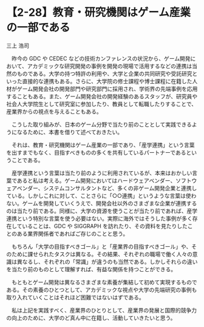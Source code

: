 # 【2-28】教育・研究機関はゲーム産業の一部である

<div class="author">三上 浩司</div>

　昨今の GDC や CEDEC などの技術カンファレンスの状況から、ゲーム開発において、アカデミックな研究開発の事例を開発の現場で活用するなどの連携は当然のものである。大学の持つ特許の利用や、大学と企業の共同研究や受託研究といった直接的な連携もある。さらに、大学院の修士課程や博士課程に在籍した人材がゲーム開発会社の開発部門や研究部門に採用され、学術界の先端事例を応用することもある。また、ゲーム開発会社の開発経験のあるスタッフが、研究員や社会人大学院生として研究室に参加したり、教員として転職したりすることで、産業界からの視点を与えることもある。

　こうした取り組みが、日本のゲーム分野で当たり前のこととして実践できるようになるために、本書を借りて述べておきたい。

　それは、教育・研究機関はゲーム産業の一部であり、「産学連携」という言葉を出すまでもなく、目指すべきものの多くを共有しているパートナーであるということである。

　産学連携という言葉は当たり前のように利用されているが、本来はおかしい言葉であると私は考える。ゲーム開発においてはハードウェアベンダー、ソフトウェアベンダー、システムコンサルタントなど、多くの非ゲーム開発企業と連携している。しかしこれに対して、ことさらに「○○連携」というような言葉は使わない。ゲームを開発していくうえで、開発会社以外のさまざまな企業が連携するのは当たり前である。同様に、大学の資源を使うことが当たり前であれば、産学連携という特別な言葉を使う必要はない。実際に海外ではそうした事例が多く存在していることは、GDC や SIGGRAPH を訪れたり、その資料を見たりしたことのある業界関係者であればご存じのことと思う。

　もちろん「大学の目指すべきゴール」と「産業界の目指すべきゴール」や、そのために課せられたタスクは異なる。その結果、それぞれの職場で働く人々の意識は異なるし、それぞれの「常識」が違うのも当然である。しかしそれらの違いを当たり前のものとして理解すれば、有益な関係を持つことができる。

　もともとゲーム開発は異なるさまざまな素養が集結して初めて実現するものである。その素養のひとつとして、アカデミックな視点や大学の先端研究の事例も取り入れていくことはそれほど困難ではないはずである。

　私は上記を実践すべく、産業界のひとりとして、産業界の発展と国際的競争力の向上のために、大学のど真ん中に在籍し、活動していきたいと思う。
